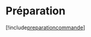 # Préparation

[!include[preparationcommande](preparation.preparationcommande.autogen.md)]

















